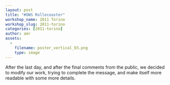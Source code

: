 ```yaml
---
layout: post
title: "#OWS Rollecoaster"
workshop_name: 2011 Torino
workshop_slug: 2011-torino
categories: [2011-torino]
author: amr 
assets:
  -
    filename: poster_vertical_03.png
    type: image
---
```

<div>After the last day, and after the final comments from the public, we decided to modify our work, trying to complete the message, and make itself more readable with some more details.</div>







<div><br /></div><div><br /></div><div><br /></div>
